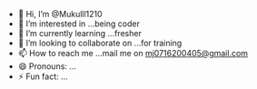 - 👋 Hi, I’m @Mukulll1210
- 👀 I’m interested in ...being coder
- 🌱 I’m currently learning ...fresher
- 💞️ I’m looking to collaborate on ...for training
- 📫 How to reach me ...mail me on mj0716200405@gmail.com
- 😄 Pronouns: ...
- ⚡ Fun fact: ...

<!---
Mukulll1210/Mukulll1210 is a ✨ special ✨ repository because its `README.md` (this file) appears on your GitHub profile.
You can click the Preview link to take a look at your changes.
--->
